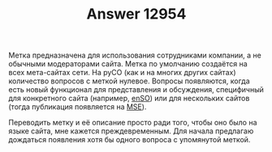 ﻿---
title: "Answer 12954"
se.owner.user_id: 176217
se.owner.display_name: "αλεχολυτ"
se.owner.link: "https://ru.meta.stackoverflow.com/users/176217/%ce%b1%ce%bb%ce%b5%cf%87%ce%bf%ce%bb%cf%85%cf%84"
se.answer_id: 12954
se.question_id: 12953
se.post_type: answer
se.is_accepted: True
---
<p>Метка предназначена для использования сотрудниками компании, а не обычными модераторами сайта. Метка по умолчанию создаётся на всех мета-сайтах сети. На руСО (как и на многих других сайтах) количество вопросов с меткой нулевое. Вопросы появляются, когда есть новый функционал для представления и обсуждения, специфичный для конкретного сайта (например, <a href="https://meta.stackoverflow.com/questions/tagged/product-discovery">enSO</a>) или для нескольких сайтов (тогда публикация появляется на <a href="https://meta.stackexchange.com/questions/tagged/product-discovery">MSE</a>).</p>
<p>Переводить метку и её описание просто ради того, чтобы оно было на языке сайта, мне кажется преждевременным. Для начала предлагаю дождаться появления хотя бы одного вопроса с упомянутой меткой.</p>
